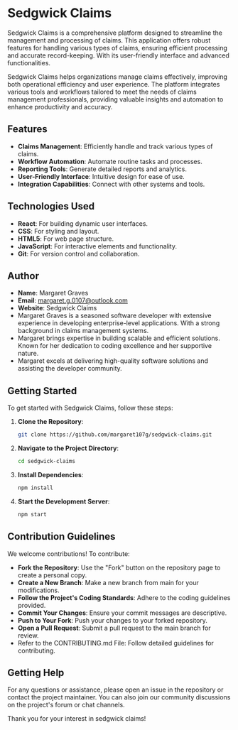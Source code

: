 # Sedgwick Claims

Sedgwick Claims is a comprehensive platform designed to streamline the management and processing of claims. This application offers robust features for handling various types of claims, ensuring efficient processing and accurate record-keeping. With its user-friendly interface and advanced functionalities.

Sedgwick Claims helps organizations manage claims effectively, improving both operational efficiency and user experience. The platform integrates various tools and workflows tailored to meet the needs of claims management professionals, providing valuable insights and automation to enhance productivity and accuracy.

## Features
- **Claims Management**: Efficiently handle and track various types of claims.
- **Workflow Automation**: Automate routine tasks and processes.
- **Reporting Tools**: Generate detailed reports and analytics.
- **User-Friendly Interface**: Intuitive design for ease of use.
- **Integration Capabilities**: Connect with other systems and tools.

## Technologies Used
- **React**: For building dynamic user interfaces.
- **CSS**: For styling and layout.
- **HTML5**: For web page structure.
- **JavaScript**: For interactive elements and functionality.
- **Git**: For version control and collaboration.

## Author
- **Name**: Margaret Graves  
- **Email**: margaret.g.0107@outlook.com  
- **Website**: Sedgwick Claims
- Margaret Graves is a seasoned software developer with extensive experience in developing enterprise-level applications. With a strong background in claims management systems.
- Margaret brings expertise in building scalable and efficient solutions. Known for her dedication to coding excellence and her supportive nature.
- Margaret excels at delivering high-quality software solutions and assisting the developer community.

## Getting Started

To get started with Sedgwick Claims, follow these steps:

1. **Clone the Repository**:
   ```bash
   git clone https://github.com/margaret107g/sedgwick-claims.git
2. **Navigate to the Project Directory**:
   ```bash
   cd sedgwick-claims
3. **Install Dependencies**:
   ```bash
   npm install
4. **Start the Development Server**:
   ```bash
   npm start
## Contribution Guidelines
We welcome contributions! To contribute:

- **Fork the Repository**: Use the "Fork" button on the repository page to create a personal copy.
- **Create a New Branch**: Make a new branch from main for your modifications.
- **Follow the Project's Coding Standards**: Adhere to the coding guidelines provided.
- **Commit Your Changes**: Ensure your commit messages are descriptive.
- **Push to Your Fork**: Push your changes to your forked repository.
- **Open a Pull Request**: Submit a pull request to the main branch for review.
- Refer to the CONTRIBUTING.md File: Follow detailed guidelines for contributing.

## Getting Help
For any questions or assistance, please open an issue in the repository or contact the project maintainer. You can also join our community discussions on the project's forum or chat channels.

Thank you for your interest in sedgwick claims!

